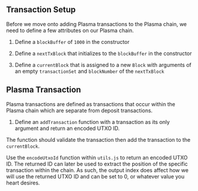 ## Transaction Setup

Before we move onto adding Plasma transactions to the Plasma chain, we need to define a few attributes on our Plasma chain.

1. Define a `blockBuffer` of `1000` in the constructor

2. Define a `nextTxBlock` that initializes to the `blockBuffer` in the constructor

3. Define a `currentBlock` that is assigned to a new `Block` with arguments of an empty `transactionSet` and `blockNumber` of the `nextTxBlock`


## Plasma Transaction

Plasma transactions are defined as transactions that occur within the Plasma chain which are separate from deposit transactions.

1. Define an `addTransaction` function with a transaction as its only argument and return an encoded UTXO ID. 

The function should validate the transaction then add the transaction to the `currentBlock`.

Use the `encodeUtxoId` function within `utils.js` to return an encoded UTXO ID. The returned ID can later be used to extract the position of the specific transaction within the chain. As such, the output index does affect how we will use the returned UTXO ID and can be set to 0, or whatever value you heart desires.

